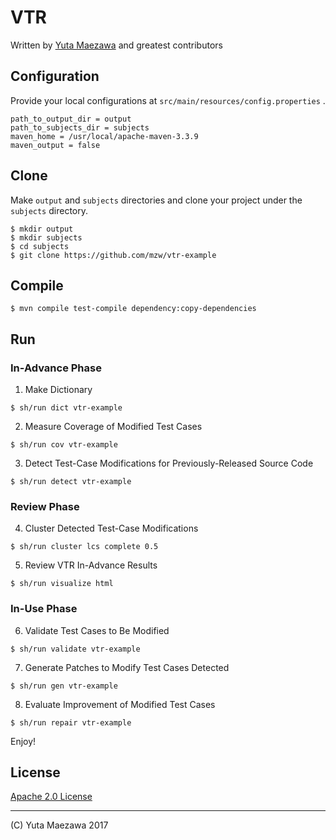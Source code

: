 # VTR

Written by [Yuta Maezawa](mailto:maezawa@nii.ac.jp) and greatest contributors

## Configuration

Provide your local configurations at `src/main/resources/config.properties` .

```
path_to_output_dir = output
path_to_subjects_dir = subjects
maven_home = /usr/local/apache-maven-3.3.9
maven_output = false
```

## Clone
Make `output` and `subjects` directories and clone your project under the `subjects` directory.

```
$ mkdir output
$ mkdir subjects
$ cd subjects
$ git clone https://github.com/mzw/vtr-example
```

## Compile

```
$ mvn compile test-compile dependency:copy-dependencies
```

## Run

### In-Advance Phase

1. Make Dictionary

```
$ sh/run dict vtr-example
```

2.  Measure Coverage of Modified Test Cases

```
$ sh/run cov vtr-example
```

3. Detect Test-Case Modifications for Previously-Released Source Code

```
$ sh/run detect vtr-example
```

### Review Phase

4. Cluster Detected Test-Case Modifications

```
$ sh/run cluster lcs complete 0.5
```

5. Review VTR In-Advance Results

```
$ sh/run visualize html
```

### In-Use Phase

6. Validate Test Cases to Be Modified

```
$ sh/run validate vtr-example
```

7. Generate Patches to Modify Test Cases Detected

```
$ sh/run gen vtr-example
```

8. Evaluate Improvement of Modified Test Cases

```
$ sh/run repair vtr-example
```

Enjoy!

## License
[Apache 2.0 License](http://www.apache.org/licenses/LICENSE-2.0)

----
(C) Yuta Maezawa 2017
